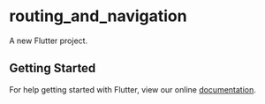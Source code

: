 # routing_and_navigation

A new Flutter project.

## Getting Started

For help getting started with Flutter, view our online
[documentation](https://flutter.io/).
